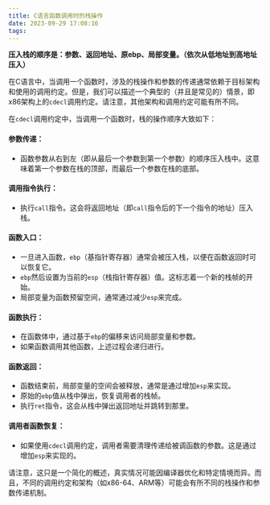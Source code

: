 ```yaml
---
title: C语言函数调用时的栈操作
date: 2023-09-29 17:08:16
tags:
---
```


**压入栈的顺序是：参数、返回地址、原ebp、局部变量。（依次从低地址到高地址压入）**

在C语言中，当调用一个函数时，涉及的栈操作和参数的传递通常依赖于目标架构和使用的调用约定。但是，我们可以描述一个典型的（并且是常见的）情景，即x86架构上的`cdecl`调用约定。请注意，其他架构和调用约定可能有所不同。

在`cdecl`调用约定中，当调用一个函数时，栈的操作顺序大致如下：

#### **参数传递**：

- 函数参数从右到左（即从最后一个参数到第一个参数）的顺序压入栈中。这意味着第一个参数在栈的顶部，而最后一个参数在栈的底部。

#### **调用指令执行**：

- 执行`call`指令。这会将返回地址（即`call`指令后的下一个指令的地址）压入栈。

#### **函数入口**：

- 一旦进入函数，`ebp`（基指针寄存器）通常会被压入栈，以便在函数返回时可以恢复它。
- `ebp`然后设置为当前的`esp`（栈指针寄存器）值。这标志着一个新的栈帧的开始。
- 局部变量为函数预留空间，通常通过减少`esp`来完成。

#### **函数执行**：

- 在函数体中，通过基于`ebp`的偏移来访问局部变量和参数。
- 如果函数调用其他函数，上述过程会递归进行。

#### **函数返回**：

- 函数结束前，局部变量的空间会被释放，通常是通过增加`esp`来实现。
- 原始的`ebp`值从栈中弹出，恢复调用者的栈帧。
- 执行`ret`指令，这会从栈中弹出返回地址并跳转到那里。

#### **调用者函数恢复**：

- 如果使用`cdecl`调用约定，调用者需要清理传递给被调函数的参数。这是通过增加`esp`来实现的。

请注意，这只是一个简化的概述，真实情况可能因编译器优化和特定情境而异。而且，不同的调用约定和架构（如x86-64、ARM等）可能会有所不同的栈操作和参数传递机制。